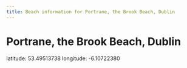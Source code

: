 ```yaml
---
title: Beach information for Portrane, the Brook Beach, Dublin
---
```

# Portrane, the Brook Beach, Dublin 

<div class="location-info">latitude: 53.49513738 longitude: -6.10722380</div>
<div id="met-eireann-warnings"></div>
<div></div>